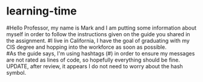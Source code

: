 # learning-time
#Hello Professor, my name is Mark and I am putting some information about myself in order to follow the instructions given on the guide you shared in the assignment.
#I live in California, I have the goal of graduating with my CIS degree and hopping into the workforce as soon as possible.  
#As the guide says, I'm using hashtags (#) in order to ensure my messages are not rated as lines of code, so hopefully everything should be fine.  
UPDATE, after review, it appears I do not need to worry about the hash symbol.  
